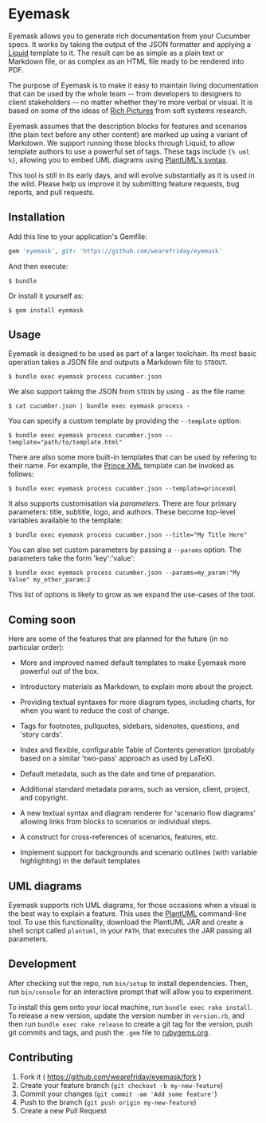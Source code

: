 # Eyemask

Eyemask allows you to generate rich documentation from your Cucumber specs. It works by taking the output of the JSON formatter and applying a [Liquid](http://liquidmarkup.org/) template to it. The result can be as simple as a plain text or Markdown file, or as complex as an HTML file ready to be rendered into PDF.

The purpose of Eyemask is to make it easy to maintain living documentation that can be used by the whole team -- from developers to designers to client stakeholders -- no matter whether they're more verbal or visual. It is based on some of the ideas of [Rich Pictures](http://en.wikipedia.org/wiki/Rich_picture) from soft systems research.

Eyemask assumes that the description blocks for features and scenarios (the plain text before any other content) are marked up using a variant of Markdown. We support running those blocks through Liquid, to allow template authors to use a powerful set of tags. These tags include `{% uml %}`, allowing you to embed UML diagrams using [PlantUML's syntax](http://plantuml.sourceforge.net/index.html).

This tool is still in its early days, and will evolve substantially as it is used in the wild. Please help us improve it by submitting feature requests, bug reports, and pull requests.

## Installation

Add this line to your application's Gemfile:

```ruby
gem 'eyemask', git: 'https://github.com/wearefriday/eyemask'
```

And then execute:

    $ bundle

Or install it yourself as:

    $ gem install eyemask

## Usage

Eyemask is designed to be used as part of a larger toolchain. Its most basic operation takes a JSON file and outputs a Markdown file to `STDOUT`.

    $ bundle exec eyemask process cucumber.json

We also support taking the JSON from `STDIN` by using `-` as the file name:

    $ cat cucumber.json | bundle exec eyemask process -

You can specify a custom template by providing the `--template` option:

    $ bundle exec eyemask process cucumber.json --template="path/to/template.html"

There are also some more built-in templates that can be used by refering to their name. For example, the [Prince XML](http://www.princexml.com/) template can be invoked as follows:

    $ bundle exec eyemask process cucumber.json --template=princexml

It also supports customisation via *parameters*. There are four primary parameters: title, subtitle, logo, and authors. These become top-level variables available to the template:

    $ bundle exec eyemask process cucumber.json --title="My Title Here"

You can also set custom parameters by passing a `--params` option. The parameters take the form 'key':'value':

    $ bundle exec eyemask process cucumber.json --params=my_param:"My Value" my_other_param:2

This list of options is likely to grow as we expand the use-cases of the tool.

## Coming soon

Here are some of the features that are planned for the future (in no particular order):

- More and improved named default templates to make Eyemask more powerful out of the box.

- Introductory materials as Markdown, to explain more about the project.

- Providing textual syntaxes for more diagram types, including charts, for when you want to reduce the cost of change.

- Tags for footnotes, pullquotes, sidebars, sidenotes, questions, and 'story cards'. 

- Index and flexible, configurable Table of Contents generation (probably based on a similar 'two-pass' approach as used by LaTeX).

- Default metadata, such as the date and time of preparation.

- Additional standard metadata params, such as version, client, project, and copyright.

- A new textual syntax and diagram renderer for 'scenario flow diagrams' allowing links from blocks to scenarios or individual steps.

- A construct for cross-references of scenarios, features, etc.

- Implement support for backgrounds and scenario outlines (with variable highlighting) in the default templates

## UML diagrams

Eyemask supports rich UML diagrams, for those occasions when a visual is the best way to explain a feature. This uses the [PlantUML](http://plantuml.sourceforge.net/index.html) command-line tool. To use this functionality, download the PlantUML JAR and create a shell script called `plantuml`, in your `PATH`, that executes the JAR passing all parameters.

## Development

After checking out the repo, run `bin/setup` to install dependencies. Then, run `bin/console` for an interactive prompt that will allow you to experiment.

To install this gem onto your local machine, run `bundle exec rake install`. To release a new version, update the version number in `version.rb`, and then run `bundle exec rake release` to create a git tag for the version, push git commits and tags, and push the `.gem` file to [rubygems.org](https://rubygems.org).

## Contributing

1. Fork it ( https://github.com/wearefriday/eyemask/fork )
2. Create your feature branch (`git checkout -b my-new-feature`)
3. Commit your changes (`git commit -am 'Add some feature'`)
4. Push to the branch (`git push origin my-new-feature`)
5. Create a new Pull Request
